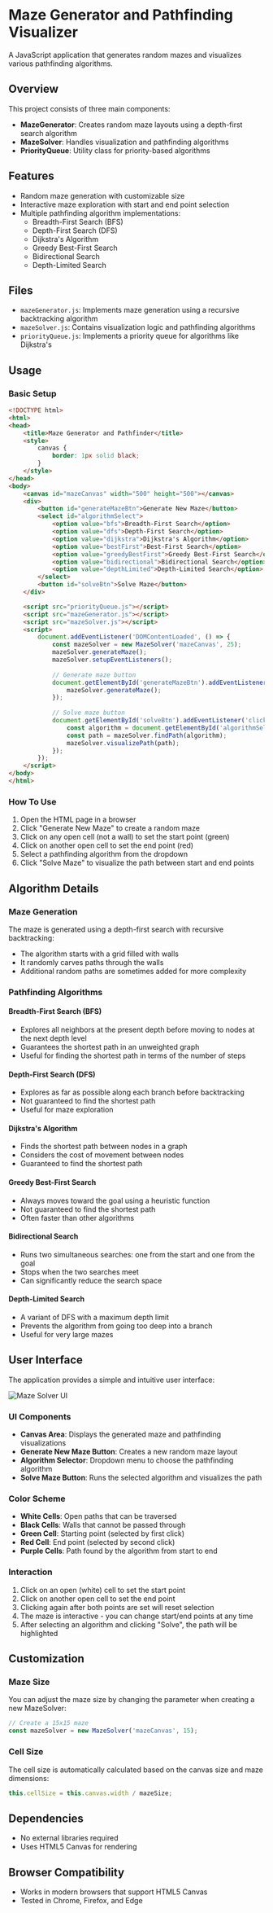 # Maze Generator and Pathfinding Visualizer

A JavaScript application that generates random mazes and visualizes various pathfinding algorithms.

## Overview

This project consists of three main components:
- **MazeGenerator**: Creates random maze layouts using a depth-first search algorithm
- **MazeSolver**: Handles visualization and pathfinding algorithms
- **PriorityQueue**: Utility class for priority-based algorithms

## Features

- Random maze generation with customizable size
- Interactive maze exploration with start and end point selection
- Multiple pathfinding algorithm implementations:
  - Breadth-First Search (BFS)
  - Depth-First Search (DFS)
  - Dijkstra's Algorithm
  - Greedy Best-First Search
  - Bidirectional Search
  - Depth-Limited Search

## Files

- `mazeGenerator.js`: Implements maze generation using a recursive backtracking algorithm
- `mazeSolver.js`: Contains visualization logic and pathfinding algorithms
- `priorityQueue.js`: Implements a priority queue for algorithms like Dijkstra's

## Usage

### Basic Setup

```html
<!DOCTYPE html>
<html>
<head>
    <title>Maze Generator and Pathfinder</title>
    <style>
        canvas {
            border: 1px solid black;
        }
    </style>
</head>
<body>
    <canvas id="mazeCanvas" width="500" height="500"></canvas>
    <div>
        <button id="generateMazeBtn">Generate New Maze</button>
        <select id="algorithmSelect">
            <option value="bfs">Breadth-First Search</option>
            <option value="dfs">Depth-First Search</option>
            <option value="dijkstra">Dijkstra's Algorithm</option>
            <option value="bestFirst">Best-First Search</option>
            <option value="greedyBestFirst">Greedy Best-First Search</option>
            <option value="bidirectional">Bidirectional Search</option>
            <option value="depthLimited">Depth-Limited Search</option>
        </select>
        <button id="solveBtn">Solve Maze</button>
    </div>

    <script src="priorityQueue.js"></script>
    <script src="mazeGenerator.js"></script>
    <script src="mazeSolver.js"></script>
    <script>
        document.addEventListener('DOMContentLoaded', () => {
            const mazeSolver = new MazeSolver('mazeCanvas', 25);
            mazeSolver.generateMaze();
            mazeSolver.setupEventListeners();
            
            // Generate maze button
            document.getElementById('generateMazeBtn').addEventListener('click', () => {
                mazeSolver.generateMaze();
            });
            
            // Solve maze button
            document.getElementById('solveBtn').addEventListener('click', () => {
                const algorithm = document.getElementById('algorithmSelect').value;
                const path = mazeSolver.findPath(algorithm);
                mazeSolver.visualizePath(path);
            });
        });
    </script>
</body>
</html>
```

### How To Use

1. Open the HTML page in a browser
2. Click "Generate New Maze" to create a random maze
3. Click on any open cell (not a wall) to set the start point (green)
4. Click on another open cell to set the end point (red)
5. Select a pathfinding algorithm from the dropdown
6. Click "Solve Maze" to visualize the path between start and end points

## Algorithm Details

### Maze Generation

The maze is generated using a depth-first search with recursive backtracking:
- The algorithm starts with a grid filled with walls
- It randomly carves paths through the walls
- Additional random paths are sometimes added for more complexity

### Pathfinding Algorithms

#### Breadth-First Search (BFS)
- Explores all neighbors at the present depth before moving to nodes at the next depth level
- Guarantees the shortest path in an unweighted graph
- Useful for finding the shortest path in terms of the number of steps

#### Depth-First Search (DFS)
- Explores as far as possible along each branch before backtracking
- Not guaranteed to find the shortest path
- Useful for maze exploration

#### Dijkstra's Algorithm
- Finds the shortest path between nodes in a graph
- Considers the cost of movement between nodes
- Guaranteed to find the shortest path

#### Greedy Best-First Search
- Always moves toward the goal using a heuristic function
- Not guaranteed to find the shortest path
- Often faster than other algorithms

#### Bidirectional Search
- Runs two simultaneous searches: one from the start and one from the goal
- Stops when the two searches meet
- Can significantly reduce the search space

#### Depth-Limited Search
- A variant of DFS with a maximum depth limit
- Prevents the algorithm from going too deep into a branch
- Useful for very large mazes

## User Interface

The application provides a simple and intuitive user interface:

![Maze Solver UI](images/breadth-first%20search.png)

### UI Components

- **Canvas Area**: Displays the generated maze and pathfinding visualizations
- **Generate New Maze Button**: Creates a new random maze layout
- **Algorithm Selector**: Dropdown menu to choose the pathfinding algorithm
- **Solve Maze Button**: Runs the selected algorithm and visualizes the path

### Color Scheme

- **White Cells**: Open paths that can be traversed
- **Black Cells**: Walls that cannot be passed through
- **Green Cell**: Starting point (selected by first click)
- **Red Cell**: End point (selected by second click)
- **Purple Cells**: Path found by the algorithm from start to end

### Interaction

1. Click on an open (white) cell to set the start point
2. Click on another open cell to set the end point
3. Clicking again after both points are set will reset selection
4. The maze is interactive - you can change start/end points at any time
5. After selecting an algorithm and clicking "Solve", the path will be highlighted

## Customization

### Maze Size

You can adjust the maze size by changing the parameter when creating a new MazeSolver:

```javascript
// Create a 15x15 maze
const mazeSolver = new MazeSolver('mazeCanvas', 15);
```

### Cell Size

The cell size is automatically calculated based on the canvas size and maze dimensions:

```javascript
this.cellSize = this.canvas.width / mazeSize;
```

## Dependencies

- No external libraries required
- Uses HTML5 Canvas for rendering

## Browser Compatibility

- Works in modern browsers that support HTML5 Canvas
- Tested in Chrome, Firefox, and Edge
